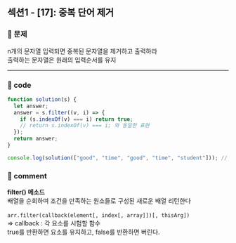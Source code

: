 ## 섹션1 - [17]: 중복 단어 제거

### 🌴 문제

n개의 문자열 입력되면 중복된 문자열을 제거하고 출력하라<br>
출력하는 문자열은 원래의 입력순서를 유지

---

### 🤠 code

```js
function solution(s) {
  let answer;
  answer = s.filter((v, i) => {
    if (s.indexOf(v) === i) return true;
    // return s.indexOf(v) === i; 와 동일한 표현
  });
  return answer;
}

console.log(solution(["good", "time", "good", "time", "student"])); // [ 'good', 'time', 'student' ]
```

### 📙 comment

**filter() 메소드** <br>
배열을 순회하며 조건을 만족하는 원소들로 구성된 새로운 배열 리턴한다 <br>
<br>
`arr.filter(callback(element[, index[, array]])[, thisArg])`<br>
=> callback : 각 요소를 시험할 함수<br>
true를 반환하면 요소를 유지하고, false를 반환하면 버린다.<br>
